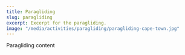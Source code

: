 ```yaml
---
title: Paragliding
slug: paragliding
excerpt: Excerpt for the paragliding.
image: "/media/activities/paragliding/paragliding-cape-town.jpg"
---
```

Paragliding content